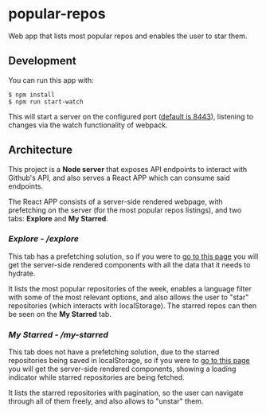 # popular-repos
Web app that lists most popular repos and enables the user to star them.

## Development
You can run this app with:
```
$ npm install
$ npm run start-watch
```

This will start a server on the configured port ([default is 8443](http://localhost:8443/explore)), listening to changes via the watch functionality of webpack.

## Architecture
This project is a **Node server** that exposes API endpoints to interact with Github's API, and also serves a React APP which can consume said endpoints.

The React APP consists of a server-side rendered webpage, with prefetching on the server (for the most popular repos listings), and two tabs: **Explore** and **My Starred**.

### *Explore - /explore*
This tab has a prefetching solution, so if you were to [go to this page](http://localhost:8443/explore) you will get the server-side rendered components with all the data that it needs to hydrate.

It lists the most popular repositories of the week, enables a language filter with some of the most relevant options, and also allows the user to "star" repositories (which interacts with localStorage). The starred repos can then be seen on the **My Starred** tab.

### *My Starred - /my-starred*
This tab does not have a prefetching solution, due to the starred repositories being saved in localStorage, so if you were to [go to this page](http://localhost:8443/my-starred) you will get the server-side rendered components, showing a loading indicator while starred repositories are being fetched.

It lists the starred repositories with pagination, so the user can navigate through all of them freely, and also allows to "unstar" them.
